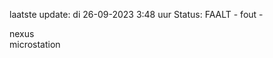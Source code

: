 laatste update: 
di 26-09-2023  3:48   uur 
Status: FAALT - fout - 
<div class="service R">nexus</div><div class="service Y">microstation</div>